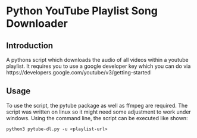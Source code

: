 # Python YouTube Playlist Song Downloader

## Introduction
<p> A pythons script which downloads the audio of all videos within a youtube playlist. It requires you to use a google developer key which you can do via https://developers.google.com/youtube/v3/getting-started</p>

## Usage
<p> To use the script, the pytube package as well as ffmpeg are required. The script was written on linux so it might need some adjustment to work under windows. Using the command line, the script can be executed like shown: </p>

    python3 pytube-dl.py -u <playlist-url>